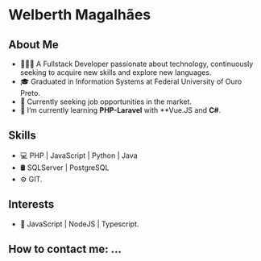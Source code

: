 # Welberth Magalhães

## About Me
  - 🙋🏽‍♂️ A Fullstack Developer passionate about technology, continuously seeking to acquire new skills and explore new languages.
  - 🎓 Graduated in Information Systems at Federal University of Ouro Preto.
  - 💼 Currently seeking job opportunities in the market.
  - 🌱 I’m currently learning **PHP-Laravel** with **Vue.JS and **C#**. 

## Skills
  - 💻 PHP | JavaScript | Python | Java
  - 🛢 SQLServer | PostgreSQL 
  - ⚙️ GIT.


## Interests
- 🔎 JavaScript | NodeJS | Typescript.
  
## How to contact me: ...
